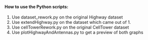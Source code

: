 #### How to use the Python scripts: ####

1. Use dataset_rework.py on the original Highway dataset
2. Use extendHighway.py on the dataset which came out of 1.
3. Use cellTowerRework.py on the original CellTower dataset
3. Use plotHighwayAndAntennas.py to get a preview of both graphs